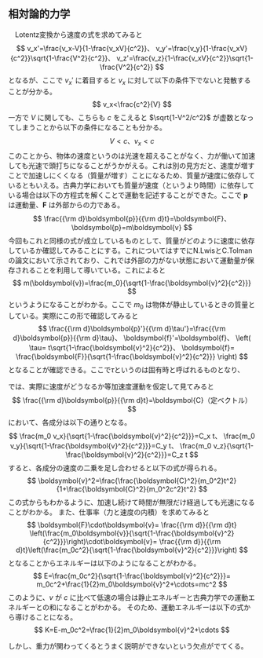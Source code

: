 
## 相対論的力学

　Lotentz変換から速度の式を求めてみると
$$
    v_x'=\frac{v_x-V}{1-\frac{v_xV}{c^2}}、
    v_y'=\frac{v_y}{1-\frac{v_xV}{c^2}}\sqrt{1-\frac{V^2}{c^2}}、
    v_z'=\frac{v_z}{1-\frac{v_xV}{c^2}}\sqrt{1-\frac{V^2}{c^2}}
$$
となるが、ここで $v_x'$ に着目すると $v_x$ に対して以下の条件下でないと発散することが分かる。
$$
    v_x<\frac{c^2}{V}
$$
一方で $V$ に関しても、こちらも $c$ をこえると $\sqrt{1-V^2/c^2}$ が虚数となってしまうことから以下の条件になることも分かる。
$$
    V<c、v_x<c
$$
このことから、物体の速度というのは光速を超えることがなく、力が働いて加速しても光速で頭打ちになることがうかがえる。これは別の見方だと、速度が増すことで加速しにくくなる（質量が増す）ことになるため、質量が速度に依存しているともいえる。古典力学においても質量が速度（というより時間）に依存している場合は以下の方程式を解くことで運動を記述することができた。ここで $\boldsymbol{p}$ は運動量、$\boldsymbol{F}$ は外部からの力である。
$$
    \frac{{\rm d}\boldsymbol{p}}{{\rm d}t}=\boldsymbol{F}、
    \boldsymbol{p}=m\boldsymbol{v}
$$
今回もこれと同様の式が成立しているものとして、質量がどのように速度に依存しているか確認してみることにする。これについてはすでにN.LwisとC.Tolmanの論文において示されており、これでは外部の力がない状態において運動量が保存されることを利用して導いている。これによると
$$
    m(\boldsymbol{v})=\frac{m_0}{\sqrt{1-\frac{\boldsymbol{v}^2}{c^2}}}
$$
というようになることがわかる。ここで $m_0$ は物体が静止しているときの質量としている。実際にこの形で確認してみると
$$
    \frac{{\rm d}\boldsymbol{p}'}{{\rm d}\tau'}=\frac{{\rm d}\boldsymbol{p}}{{\rm d}\tau}、
    \boldsymbol{f}'=\boldsymbol{f}、
    \left(
        \tau=
        t\sqrt{1-\frac{\boldsymbol{v}^2}{c^2}}、
        \boldsymbol{f}=
        \frac{\boldsymbol{F}}{\sqrt{1-\frac{\boldsymbol{v}^2}{c^2}}}
    \right)
$$
となることが確認できる。ここで$\tau$というのは固有時と呼ばれるものとなり、

では、実際に速度がどうなるか等加速度運動を仮定して見てみると
$$
    \frac{{\rm d}\boldsymbol{p}}{{\rm d}t}=\boldsymbol{C}（定ベクトル）
$$
において、各成分は以下の通りとなる。
$$
    \frac{m_0 v_x}{\sqrt{1-\frac{\boldsymbol{v}^2}{c^2}}}=C_x t、
    \frac{m_0 v_y}{\sqrt{1-\frac{\boldsymbol{v}^2}{c^2}}}=C_y t、
    \frac{m_0 v_z}{\sqrt{1-\frac{\boldsymbol{v}^2}{c^2}}}=C_z t
$$
すると、各成分の速度の二乗を足し合わせると以下の式が得られる。
$$
    \boldsymbol{v}^2=\frac{\frac{\boldsymbol{C}^2}{m_0^2}t^2}{1+\frac{\boldsymbol{C}^2}{m_0^2c^2}t^2}
$$
この式からもわかるように、加速し続けて時間が無限だけ経過しても光速になることがわかる。
また、仕事率（力と速度の内積）を求めてみると
$$
    \boldsymbol{F}\cdot\boldsymbol{v}=
    \frac{{\rm d}}{{\rm d}t}
    \left(\frac{m_0\boldsymbol{v}}{\sqrt{1-\frac{\boldsymbol{v}^2}{c^2}}}\right)\cdot\boldsymbol{v}=
    \frac{{\rm d}}{{\rm d}t}\left(\frac{m_0c^2}{\sqrt{1-\frac{\boldsymbol{v}^2}{c^2}}}\right)
$$
となることからエネルギーは以下のようになることがわかる。
$$
    E=\frac{m_0c^2}{\sqrt{1-\frac{\boldsymbol{v}^2}{c^2}}}=
    m_0c^2+\frac{1}{2}m_0\boldsymbol{v}^2+\cdots=mc^2
$$
このように、$v$ が $c$ に比べて低速の場合は静止エネルギーと古典力学での運動エネルギーとの和になることがわかる。
そのため、運動エネルギーは以下の式から導けることになる。
$$
    K=E-m_0c^2=\frac{1}{2}m_0\boldsymbol{v}^2+\cdots
$$

しかし、重力が関わってくるとうまく説明ができないという欠点がでてくる。
